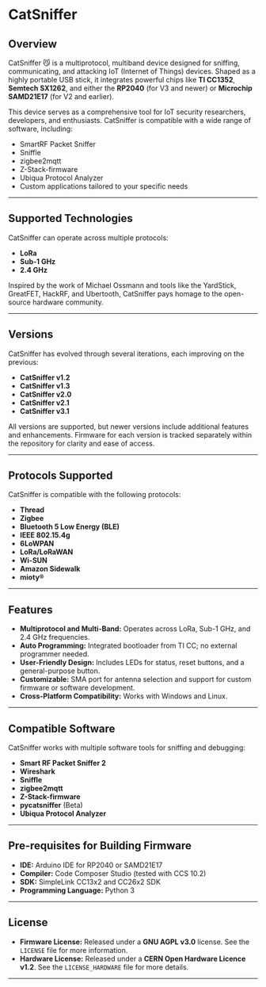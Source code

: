 # **CatSniffer**

## Overview

CatSniffer 😼 is a multiprotocol, multiband device designed for sniffing, communicating, and attacking IoT (Internet of Things) devices. Shaped as a highly portable USB stick, it integrates powerful chips like **TI CC1352**, **Semtech SX1262**, and either the **RP2040** (for V3 and newer) or **Microchip SAMD21E17** (for V2 and earlier).

This device serves as a comprehensive tool for IoT security researchers, developers, and enthusiasts. CatSniffer is compatible with a wide range of software, including:

- SmartRF Packet Sniffer
- Sniffle
- zigbee2mqtt
- Z-Stack-firmware
- Ubiqua Protocol Analyzer
- Custom applications tailored to your specific needs

---

## Supported Technologies

CatSniffer can operate across multiple protocols:
- **LoRa**
- **Sub-1 GHz**
- **2.4 GHz**

Inspired by the work of Michael Ossmann and tools like the YardStick, GreatFET, HackRF, and Ubertooth, CatSniffer pays homage to the open-source hardware community.

---

## Versions

CatSniffer has evolved through several iterations, each improving on the previous:
- **CatSniffer v1.2**
- **CatSniffer v1.3**
- **CatSniffer v2.0**
- **CatSniffer v2.1**
- **CatSniffer v3.1**

All versions are supported, but newer versions include additional features and enhancements. Firmware for each version is tracked separately within the repository for clarity and ease of access.

---

## Protocols Supported

CatSniffer is compatible with the following protocols:
- **Thread**
- **Zigbee**
- **Bluetooth 5 Low Energy (BLE)**
- **IEEE 802.15.4g**
- **6LoWPAN**
- **LoRa/LoRaWAN**
- **Wi-SUN**
- **Amazon Sidewalk**
- **mioty®**

---

## Features

- **Multiprotocol and Multi-Band:** Operates across LoRa, Sub-1 GHz, and 2.4 GHz frequencies.
- **Auto Programming:** Integrated bootloader from TI CC; no external programmer needed.
- **User-Friendly Design:** Includes LEDs for status, reset buttons, and a general-purpose button.
- **Customizable:** SMA port for antenna selection and support for custom firmware or software development.
- **Cross-Platform Compatibility:** Works with Windows and Linux.

---

## Compatible Software

CatSniffer works with multiple software tools for sniffing and debugging:
- **Smart RF Packet Sniffer 2**
- **Wireshark**
- **Sniffle**
- **zigbee2mqtt**
- **Z-Stack-firmware**
- **pycatsniffer** (Beta)
- **Ubiqua Protocol Analyzer**

---

## Pre-requisites for Building Firmware

- **IDE:** Arduino IDE for RP2040 or SAMD21E17
- **Compiler:** Code Composer Studio (tested with CCS 10.2)
- **SDK:** SimpleLink CC13x2 and CC26x2 SDK
- **Programming Language:** Python 3

---


## License


- **Firmware License:** Released under a **GNU AGPL v3.0** license. See the `LICENSE` file for more information.
- **Hardware License:** Released under a **CERN Open Hardware Licence v1.2**. See the `LICENSE_HARDWARE` file for more details.


---

